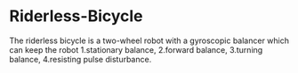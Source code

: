# Riderless-Bicycle
The riderless bicycle is a two-wheel robot with a gyroscopic balancer which can keep the robot 1.stationary balance, 2.forward balance, 3.turning balance, 4.resisting pulse disturbance.
